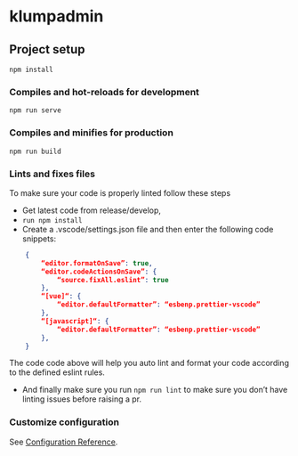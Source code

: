 # klumpadmin

## Project setup

```
npm install
```

### Compiles and hot-reloads for development

```
npm run serve
```

### Compiles and minifies for production

```
npm run build
```

### Lints and fixes files

To make sure your code is properly linted follow these steps

-   Get latest code from release/develop,
-   `run npm install`
-   Create a .vscode/settings.json file and then enter the following code snippets:

```json
    {
        “editor.formatOnSave”: true,
        “editor.codeActionsOnSave”: {
            “source.fixAll.eslint”: true
        },
        “[vue]“: {
            “editor.defaultFormatter”: “esbenp.prettier-vscode”
        },
        “[javascript]“: {
            “editor.defaultFormatter”: “esbenp.prettier-vscode”
        },
    }
```

The code code above will help you auto lint and format your code according to the defined eslint rules.

-   And finally make sure you run `npm run lint` to make sure you don’t have linting issues before raising a pr.

### Customize configuration

See [Configuration Reference](https://cli.vuejs.org/config/).
